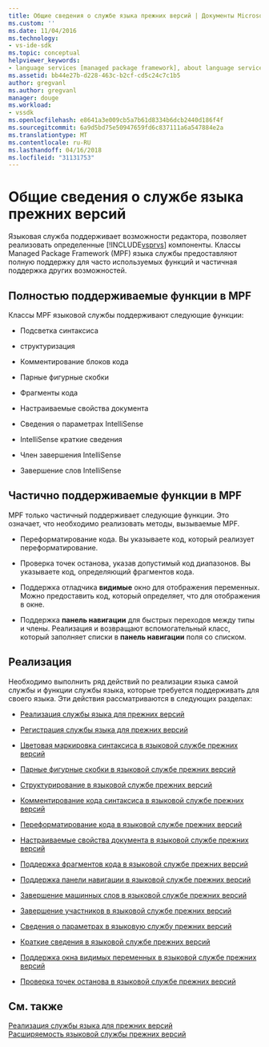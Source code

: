 ```yaml
---
title: Общие сведения о службе языка прежних версий | Документы Microsoft
ms.custom: ''
ms.date: 11/04/2016
ms.technology:
- vs-ide-sdk
ms.topic: conceptual
helpviewer_keywords:
- language services [managed package framework], about language services
ms.assetid: bb44e27b-d228-463c-b2cf-cd5c24c7c1b5
author: gregvanl
ms.author: gregvanl
manager: douge
ms.workload:
- vssdk
ms.openlocfilehash: e8641a3e009cb5a7b61d8334b6dcb2440d186f4f
ms.sourcegitcommit: 6a9d5bd75e50947659fd6c837111a6a547884e2a
ms.translationtype: MT
ms.contentlocale: ru-RU
ms.lasthandoff: 04/16/2018
ms.locfileid: "31131753"
---
```

# <a name="legacy-language-service-overview"></a>Общие сведения о службе языка прежних версий
Языковая служба поддерживает возможности редактора, позволяет реализовать определенные [!INCLUDE[vsprvs](../../code-quality/includes/vsprvs_md.md)] компоненты. Классы Managed Package Framework (MPF) языка службы предоставляют полную поддержку для часто используемых функций и частичная поддержка других возможностей.  
  
## <a name="fully-supported-features-in-the-mpf"></a>Полностью поддерживаемые функции в MPF  
 Классы MPF языковой службы поддерживают следующие функции:  
  
-   Подсветка синтаксиса  
  
-   структуризация  
  
-   Комментирование блоков кода  
  
-   Парные фигурные скобки  
  
-   Фрагменты кода  
  
-   Настраиваемые свойства документа  
  
-   Сведения о параметрах IntelliSense  
  
-   IntelliSense краткие сведения  
  
-   Член завершения IntelliSense  
  
-   Завершение слов IntelliSense  
  
## <a name="partially-supported-features-in-the-mpf"></a>Частично поддерживаемые функции в MPF  
 MPF только частичный поддерживает следующие функции. Это означает, что необходимо реализовать методы, вызываемые MPF.  
  
-   Переформатирование кода. Вы указываете код, который реализует переформатирование.  
  
-   Проверка точек останова, указав допустимый код диапазонов. Вы указываете код, определяющий фрагментов кода.  
  
-   Поддержка отладчика **видимые** окно для отображения переменных. Можно предоставить код, который определяет, что для отображения в окне.  
  
-   Поддержка **панель навигации** для быстрых переходов между типы и члены. Реализация и возвращают вспомогательный класс, который заполняет списки в **панель навигации** поля со списком.  
  
## <a name="implementation"></a>Реализация  
 Необходимо выполнить ряд действий по реализации языка самой службы и функции службы языка, которые требуется поддерживать для своего языка. Эти действия рассматриваются в следующих разделах:  
  
-   [Реализация службы языка для прежних версий](../../extensibility/internals/implementing-a-legacy-language-service2.md)  
  
-   [Регистрация службы языка для прежних версий](../../extensibility/internals/registering-a-legacy-language-service1.md)  
  
-   [Цветовая маркировка синтаксиса в языковой службе прежних версий](../../extensibility/internals/syntax-colorizing-in-a-legacy-language-service.md)  
  
-   [Парные фигурные скобки в языковой службе прежних версий](../../extensibility/internals/brace-matching-in-a-legacy-language-service.md)  
  
-   [Структурирование в языковой службе прежних версий](../../extensibility/internals/outlining-in-a-legacy-language-service.md)  
  
-   [Комментирование кода синтаксиса в языковой службе прежних версий](../../extensibility/internals/commenting-code-in-a-legacy-language-service.md)  
  
-   [Переформатирование кода в языковой службе прежних версий](../../extensibility/internals/reformatting-code-in-a-legacy-language-service.md)  
  
-   [Настраиваемые свойства документа в языковой службе прежних версий](../../extensibility/internals/custom-document-properties-in-a-legacy-language-service.md)  
  
-   [Поддержка фрагментов кода в языковой службе прежних версий](../../extensibility/internals/support-for-code-snippets-in-a-legacy-language-service.md)  
  
-   [Поддержка панели навигации в языковой службе прежних версий](../../extensibility/internals/support-for-the-navigation-bar-in-a-legacy-language-service.md)  
  
-   [Завершение машинных слов в языковой службе прежних версий](../../extensibility/internals/word-completion-in-a-legacy-language-service.md)  
  
-   [Завершение участников в языковой службе прежних версий](../../extensibility/internals/member-completion-in-a-legacy-language-service.md)  
  
-   [Сведения о параметрах в языковую службу прежних версий](../../extensibility/internals/parameter-info-in-a-legacy-language-service2.md)  
  
-   [Краткие сведения в языковой службе прежних версий](../../extensibility/internals/quick-info-in-a-legacy-language-service.md)  
  
-   [Поддержка окна видимых переменных в языковой службе прежних версий](../../extensibility/internals/support-for-the-autos-window-in-a-legacy-language-service.md)  
  
-   [Проверка точек останова в языковой службе прежних версий](../../extensibility/internals/validating-breakpoints-in-a-legacy-language-service.md)  
  
## <a name="see-also"></a>См. также  
 [Реализация службы языка для прежних версий](../../extensibility/internals/implementing-a-legacy-language-service1.md)   
 [Расширяемость языковой службы прежних версий](../../extensibility/internals/legacy-language-service-extensibility.md)
